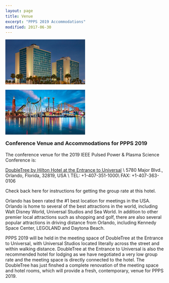 ```yaml
---
layout: page
title: Venue
excerpt: "PPPS 2019 Accommodations"
modified: 2017-06-30
---
```

<div style="float:left;margin-right:10%;">
<img src="/images/hotel1.png" alt="DoubleTree Hotel" style="height:10em;margin-bottom:1em;">
<img src="/images/hotel2.png" alt="Nearby Attractions" style="height:10em;margin-bottom:1em;">
</div>
<div class="gallery-ender"></div>

### Conference Venue and Accommodations for PPPS 2019

The conference venue for the 2019 IEEE Pulsed Power & Plasma Science Conference is:

[DoubleTree by Hilton Hotel at the Entrance to Universal](http://doubletree3.hilton.com/en/hotels/florida/doubletree-by-hilton-hotel-at-the-entrance-to-universal-orlando-MCOUNDT/index.html) \\
5780 Major Blvd., Orlando, Florida, 32819, USA \\
TEL: +1-407-351-1000\\
FAX: +1-407-363-0106

Check back here for instructions for getting the group rate at this hotel.

Orlando has been rated the #1 best location for meetings in the USA.  Orlando is home to several of the best attractions in the world, including Walt Disney World, Universal Studios and Sea World.  In addition to other premier local attractions such as shopping and golf, there are also several popular attractions in driving distance from Orlando, including Kennedy Space Center, LEGOLAND and Daytona Beach.

PPPS 2019 will be held in the meeting space of DoubleTree at the Entrance to Universal, with Universal Studios located literally across the street and within walking distance.  DoubleTree at the Entrance to Universal is also the recommended hotel for lodging as we have negotiated a very low group rate and the meeting space is directly connected to the hotel.  The DoubleTree has just finshed a complete renovation of the meeting space and hotel rooms, which will provide a fresh, contemporary, venue for PPPS 2019.



